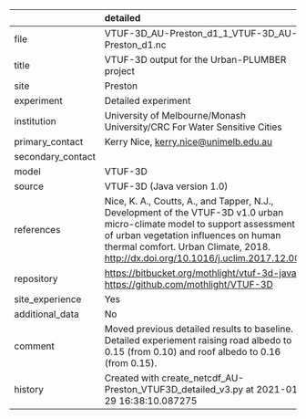 |                   | detailed                                                                                                                                                                                                                                               |
|:------------------|:-------------------------------------------------------------------------------------------------------------------------------------------------------------------------------------------------------------------------------------------------------|
| file              | VTUF-3D_AU-Preston_d1_1_VTUF-3D_AU-Preston_d1.nc                                                                                                                                                                                                       |
| title             | VTUF-3D output for the Urban-PLUMBER project                                                                                                                                                                                                           |
| site              | Preston                                                                                                                                                                                                                                                |
| experiment        | Detailed experiment                                                                                                                                                                                                                                    |
| institution       | University of Melbourne/Monash University/CRC For Water Sensitive Cities                                                                                                                                                                               |
| primary_contact   | Kerry Nice, kerry.nice@unimelb.edu.au                                                                                                                                                                                                                  |
| secondary_contact |                                                                                                                                                                                                                                                        |
| model             | VTUF-3D                                                                                                                                                                                                                                                |
| source            | VTUF-3D (Java version 1.0)                                                                                                                                                                                                                             |
| references        | Nice, K. A., Coutts, A., and Tapper, N.J., Development of the VTUF-3D v1.0 urban micro-climate model to support assessment of urban vegetation influences on human thermal comfort. Urban Climate, 2018. http://dx.doi.org/10.1016/j.uclim.2017.12.008 |
| repository        | https://bitbucket.org/mothlight/vtuf-3d-java/ https://github.com/mothlight/VTUF-3D                                                                                                                                                                     |
| site_experience   | Yes                                                                                                                                                                                                                                                    |
| additional_data   | No                                                                                                                                                                                                                                                     |
| comment           | Moved previous detailed results to baseline. Detailed experiement raising road albedo to 0.15 (from 0.10) and roof albedo to 0.16 (from 0.15).                                                                                                         |
| history           | Created with create_netcdf_AU-Preston_VTUF3D_detailed_v3.py at 2021-01-29 16:38:10.087275                                                                                                                                                              |
